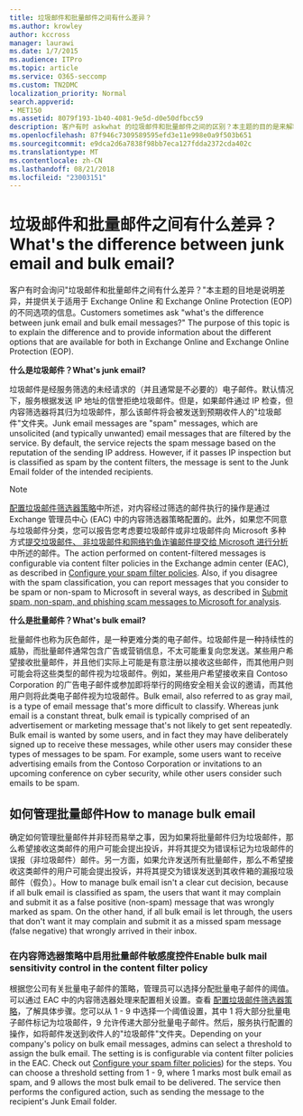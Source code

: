 ```yaml
---
title: 垃圾邮件和批量邮件之间有什么差异？
ms.author: krowley
author: kccross
manager: laurawi
ms.date: 1/7/2015
ms.audience: ITPro
ms.topic: article
ms.service: O365-seccomp
ms.custom: TN2DMC
localization_priority: Normal
search.appverid:
- MET150
ms.assetid: 8079f193-1b40-4081-9e5d-d0e50dfbcc59
description: 客户有时 askwhat 的垃圾邮件和批量邮件之间的区别？本主题的目的是来解释差并提供有关 Exchange Online 和 Exchange Online Protection (EOP) 中对两者可用的不同选项的信息。
ms.openlocfilehash: 87f946c7309589595efd3e11e998e0a9f503b651
ms.sourcegitcommit: e9dca2d6a7838f98bb7eca127fdda2372cda402c
ms.translationtype: MT
ms.contentlocale: zh-CN
ms.lasthandoff: 08/21/2018
ms.locfileid: "23003151"
---
```

# <a name="whats-the-difference-between-junk-email-and-bulk-email"></a><span data-ttu-id="eeb3d-103">垃圾邮件和批量邮件之间有什么差异？</span><span class="sxs-lookup"><span data-stu-id="eeb3d-103">What's the difference between junk email and bulk email?</span></span>

<span data-ttu-id="eeb3d-p101">客户有时会询问"垃圾邮件和批量邮件之间有什么差异？"本主题的目地是说明差异，并提供关于适用于 Exchange Online 和 Exchange Online Protection (EOP) 的不同选项的信息。</span><span class="sxs-lookup"><span data-stu-id="eeb3d-p101">Customers sometimes ask "what's the difference between junk email and bulk email messages?" The purpose of this topic is to explain the difference and to provide information about the different options that are available for both in Exchange Online and Exchange Online Protection (EOP).</span></span>
  
 <span data-ttu-id="eeb3d-106">**什么是垃圾邮件？**</span><span class="sxs-lookup"><span data-stu-id="eeb3d-106">**What's junk email?**</span></span>
  
<span data-ttu-id="eeb3d-p102">垃圾邮件是经服务筛选的未经请求的（并且通常是不必要的）电子邮件。默认情况下，服务根据发送 IP 地址的信誉拒绝垃圾邮件。但是，如果邮件通过 IP 检查，但内容筛选器将其归为垃圾邮件，那么该邮件将会被发送到预期收件人的"垃圾邮件"文件夹。</span><span class="sxs-lookup"><span data-stu-id="eeb3d-p102">Junk email messages are "spam" messages, which are unsolicited (and typically unwanted) email messages that are filtered by the service. By default, the service rejects the spam message based on the reputation of the sending IP address. However, if it passes IP inspection but is classified as spam by the content filters, the message is sent to the Junk Email folder of the intended recipients.</span></span> 
  
> [!NOTE]
> <span data-ttu-id="eeb3d-p103">[配置垃圾邮件筛选器策略](configure-your-spam-filter-policies.md)中所述，对内容经过筛选的邮件执行的操作是通过 Exchange 管理员中心 (EAC) 中的内容筛选器策略配置的。此外，如果您不同意与垃圾邮件分类，您可以报告您考虑要垃圾邮件或非垃圾邮件向 Microsoft 多种方式[提交垃圾邮件、 非垃圾邮件和网络钓鱼诈骗邮件提交给 Microsoft 进行分析](submit-spam-non-spam-and-phishing-scam-messages-to-microsoft-for-analysis.md)中所述的邮件。</span><span class="sxs-lookup"><span data-stu-id="eeb3d-p103">The action performed on content-filtered messages is configurable via content filter policies in the Exchange admin center (EAC), as described in [Configure your spam filter policies](configure-your-spam-filter-policies.md). Also, if you disagree with the spam classification, you can report messages that you consider to be spam or non-spam to Microsoft in several ways, as described in [Submit spam, non-spam, and phishing scam messages to Microsoft for analysis](submit-spam-non-spam-and-phishing-scam-messages-to-microsoft-for-analysis.md).</span></span> 
  
 <span data-ttu-id="eeb3d-112">**什么是批量邮件？**</span><span class="sxs-lookup"><span data-stu-id="eeb3d-112">**What's bulk email?**</span></span>
  
<span data-ttu-id="eeb3d-p104">批量邮件也称为灰色邮件，是一种更难分类的电子邮件。垃圾邮件是一种持续性的威胁，而批量邮件通常包含广告或营销信息，不太可能重复向您发送。某些用户希望接收批量邮件，并且他们实际上可能是有意注册以接收这些邮件，而其他用户则可能会将这些类型的邮件视为垃圾邮件。例如，某些用户希望接收来自 Contoso Corporation 的广告电子邮件或参加即将举行的网络安全相关会议的邀请，而其他用户则将此类电子邮件视为垃圾邮件。</span><span class="sxs-lookup"><span data-stu-id="eeb3d-p104">Bulk email, also referred to as gray mail, is a type of email message that's more difficult to classify. Whereas junk email is a constant threat, bulk email is typically comprised of an advertisement or marketing message that's not likely to get sent repeatedly. Bulk email is wanted by some users, and in fact they may have deliberately signed up to receive these messages, while other users may consider these types of messages to be spam. For example, some users want to receive advertising emails from the Contoso Corporation or invitations to an upcoming conference on cyber security, while other users consider such emails to be spam.</span></span>
  
## <a name="how-to-manage-bulk-email"></a><span data-ttu-id="eeb3d-117">如何管理批量邮件</span><span class="sxs-lookup"><span data-stu-id="eeb3d-117">How to manage bulk email</span></span>

<span data-ttu-id="eeb3d-p105">确定如何管理批量邮件并非轻而易举之事，因为如果将批量邮件归为垃圾邮件，那么希望接收这类邮件的用户可能会提出投诉，并将其提交为错误标记为垃圾邮件的误报（非垃圾邮件）邮件。另一方面，如果允许发送所有批量邮件，那么不希望接收这类邮件的用户可能会提出投诉，并将其提交为错误发送到其收件箱的漏报垃圾邮件（假负）。</span><span class="sxs-lookup"><span data-stu-id="eeb3d-p105">How to manage bulk email isn't a clear cut decision, because if all bulk email is classified as spam, the users that want it may complain and submit it as a false positive (non-spam) message that was wrongly marked as spam. On the other hand, if all bulk email is let through, the users that don't want it may complain and submit it as a missed spam message (false negative) that wrongly arrived in their inbox.</span></span>
  
### <a name="enable-bulk-mail-sensitivity-control-in-the-content-filter-policy"></a><span data-ttu-id="eeb3d-120">在内容筛选器策略中启用批量邮件敏感度控件</span><span class="sxs-lookup"><span data-stu-id="eeb3d-120">Enable bulk mail sensitivity control in the content filter policy</span></span>

<span data-ttu-id="eeb3d-p106">根据您公司有关批量电子邮件的策略，管理员可以选择分配批量电子邮件的阈值。可以通过 EAC 中的内容筛选器处理来配置相关设置。查看 [配置垃圾邮件筛选器策略](configure-your-spam-filter-policies.md)，了解具体步骤。您可以从 1 - 9 中选择一个阈值设置，其中 1 将大部分批量电子邮件标记为垃圾邮件，9 允许传递大部分批量电子邮件。然后，服务执行配置的操作，如将邮件发送到收件人的"垃圾邮件"文件夹。</span><span class="sxs-lookup"><span data-stu-id="eeb3d-p106">Depending on your company's policy on bulk email messages, admins can select a threshold to assign the bulk email. The setting is is configurable via content filter policies in the EAC. Check out [Configure your spam filter policies](configure-your-spam-filter-policies.md)) for the steps. You can choose a threshold setting from 1 - 9, where 1 marks most bulk email as spam, and 9 allows the most bulk email to be delivered. The service then performs the configured action, such as sending the message to the recipient's Junk Email folder.</span></span> 
  

